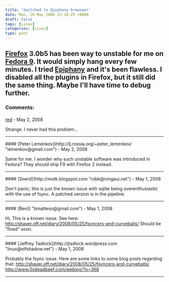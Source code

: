 ```yaml
---
title: 'Switched to Epiphany browswer'
date: Mon, 26 May 2008 23:10:25 +0000
draft: false
tags: [Linux]
categories: [Linux]
type: post
---
```


[Firefox](http://www.mozilla.com/en-US/firefox/3.0rc1/releasenotes/#whatsnew) 3.0b5 has been way to unstable for me on [Fedora 9](http://fedoraproject.org/en/get-fedora). It would simply hang every few minutes. I tried [Epiphany](http://www.gnome.org/projects/epiphany/) and it's been flawless. I disabled all the plugins in Firefox, but it still did the same thing. Maybe I'll have time to debug further.
---
### Comments:
#### 
[red](http://raven.ch "red@raven.ch") - <time datetime="2008-05-27 02:33:11">May 2, 2008</time>

Strange. I never had this problem...
<hr />
#### 
[Peter Lemenkov](http://lj.rossia.org/~peter_lemenkov/ "lemenkov@gmail.com") - <time datetime="2008-05-27 00:51:47">May 2, 2008</time>

Same for me. I wonder why such unstable software was introduced in Fedora? They should ship F9 with Firefox 2 instead.
<hr />
#### 
[Snerd](http://motk.blogspot.com "robk@ningaui.net") - <time datetime="2008-05-26 20:42:40">May 1, 2008</time>

Don't panic; this is just the known issue with sqlite being overenthusiastic with the use of fsync. A patched version is in the pipeline.
<hr />
#### 
[Ben]( "bmatteso@gmail.com") - <time datetime="2008-05-26 20:41:24">May 1, 2008</time>

Hi, This is a known issue. See here: http://shaver.off.net/diary/2008/05/25/fsyncers-and-curveballs/ Should be "fixed" soon.
<hr />
#### 
[Jeffrey Tadlock](http://jtadlock.wordpress.com "linux@elfshadow.net") - <time datetime="2008-05-26 20:19:00">May 1, 2008</time>

Probably the fsync issue. Here are some links to some blog posts regarding that: http://shaver.off.net/diary/2008/05/25/fsyncers-and-curveballs/ http://www.0xdeadbeef.com/weblog/?p=368
<hr />
